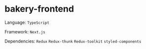 # bakery-frontend

Language: `TypeScript`

Framework: `Next.js`

Dependencies: `Redux` `Redux-thunk` `Redux-toolkit` `styled-components`
